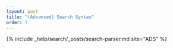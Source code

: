 ```yaml
---
layout: post
title: "(Advanced) Search Syntax"
order: 7
---
```


{% include _help/search/_posts/search-parser.md site="ADS" %}